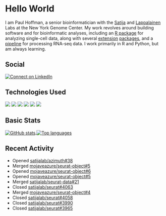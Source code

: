 
<!-- README.md is generated from README.Rmd. Please edit that file -->

# Hello World

I am Paul Hoffman, a senior bioinformatician with the
[Satija](https://satijalab.org) and [Lappalainen](https://tllab.org)
Labs at the New York Genome Center. My work revolves around building
software and for bioinformatic analyses, including an [R
package](https://github.com/satijalab/seurat) for analyzing single-cell
data, along with several
[extension](https://github.com/satijalab/seurat-data)
[packages](https://github.com/mojaveazure/seurat-disk), and a
[pipeline](https://github.com/LappalainenLab/RNApipeline) for processing
RNA-seq data. I work primarily in R and Python, but am always learning.

## Social

<!-- badges: start -->

[![Connect on
LinkedIn](https://img.shields.io/badge/--linkedin?label=LinkedIn&logo=LinkedIn&style=social)](https://www.linkedin.com/in/pauljhoffman)

<!-- badges: end -->

## Technologies Used

<!-- badges: start -->

![](https://img.shields.io/badge/r-%23276DC3.svg?&logo=r&logoColor=white)
![](https://img.shields.io/badge/python%20-%2314354C.svg?&logo=python&logoColor=white)
![](https://img.shields.io/badge/markdown-%23000000.svg?&logo=markdown&logoColor=white)
![](https://img.shields.io/badge/git%20-%23F05033.svg?&logo=git&logoColor=white)
![](https://img.shields.io/badge/github%20-%23121011.svg?&logo=github&logoColor=white)
![](https://img.shields.io/badge/docker%20-%230db7ed.svg?&logo=docker&logoColor=white)
<!-- ![](https://img.shields.io/badge/Google%20Cloud%20-%234285F4.svg?&logo=google-cloud&logoColor=white) -->
<!-- badges: end -->

## Basic Stats

<a href="https://github.com/anuraghazra/github-readme-stats">
<img align="center" src="https://github-readme-stats.vercel.app/api?username=mojaveazure&count_private=true&show_icons=true" alt="GitHub stats" />
</a> <a href="https://github.com/anuraghazra/github-readme-stats">
<img align="center" src="https://github-readme-stats.vercel.app/api/top-langs?username=mojaveazure&layout=compact" alt= "Top languages" />
</a>

## Recent Activity

  - Opened
    [satijalab/azimuth\#38](https://github.com/satijalab/azimuth/pull/38)
  - Merged
    [mojaveazure/seurat-object\#5](https://github.com/mojaveazure/seurat-object/pull/5)
  - Opened
    [mojaveazure/seurat-object\#6](https://github.com/mojaveazure/seurat-object/pull/6)
  - Opened
    [mojaveazure/seurat-object\#5](https://github.com/mojaveazure/seurat-object/pull/5)
  - Merged
    [satijalab/seurat-data\#21](https://github.com/satijalab/seurat-data/pull/21)
  - Closed
    [satijalab/seurat\#4063](https://github.com/satijalab/seurat/issues/4063)
  - Merged
    [mojaveazure/seurat-object\#4](https://github.com/mojaveazure/seurat-object/pull/4)
  - Closed
    [satijalab/seurat\#4058](https://github.com/satijalab/seurat/issues/4058)
  - Closed
    [satijalab/seurat\#3990](https://github.com/satijalab/seurat/issues/3990)
  - Closed
    [satijalab/seurat\#3965](https://github.com/satijalab/seurat/issues/3965)
